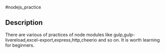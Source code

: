 #nodejs_practice

## Description
There are various of practices of node modules like gulp,gulp-livereload,excel-export,express,http,cheerio and so on. It is worth learning for beginners.
